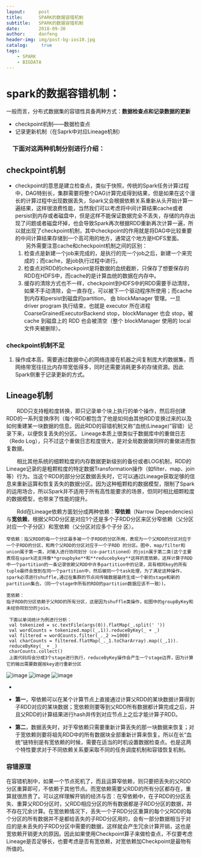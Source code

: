 ```yaml
---
layout:     post
title:      SPARK的数据容错机制
subtitle:   SPARK的数据容错机制
date:       2018-09-30
author:     danfeng
header-img: img/post-bg-ios10.jpg
catalog: 	 true
tags:
    - SPARK
    - BIGDATA
---       
```




# spark的数据容错机制：
一般而言，分布式数据集的容错性具备两种方式：**数据检查点和记录数据的更新**
- checkpoint机制——数据检查点
- 记录更新机制（在Saprk中对应Lineage机制）

###  &emsp;下面对这两种机制分别进行介绍：
## checkpoint机制
-  checkpoint的意思是建立检查点，类似于快照，传统的Spark任务计算过程中，DAG特别长，集群需要将整个DAG计算完成得到结果，但是如果在这个漫长的计算过程中出现数据丢失，Spark又会根据依赖关系重新从头开始计算一遍结果，这样很浪费性能，当然我们可以考虑将中间计算结果cache或者persist到内存或者磁盘中，但是这样不能保证数据完全不丢失，存储的内存出现了问题或者磁盘坏掉，也会导致Spark再次根据RDD重新再次计算一遍，所以就出现了checkpoint机制，其中checkpoint的作用就是将DAG中比较重要的中间计算结果存储到一个高可用的地方，通常这个地方是HDFS里面。
   <br>&emsp;&emsp;另外需要注意cache和checkpoint机制之间的区别：
    1. 检查点是新建一个job来完成的，是执行的完一个job之后，新建一个来完成的；而cache，是job执行过程中进行。 
    2. 检查点对RDD的checkpoint是将数据的血统截断，只保存了想要保存的RDD在HDFS中，而cache的是计算血统的数据在内存中。
    3. 缓存的清除方式也不一样，checkpoint到HDFS中的RDD需要手动清除，如果不手动清除，会一直存在，可以被下一个驱动程序所使用；而cache到内存和persist到磁盘的partition， 由 blockManager 管理。一旦 driver program 执行结束，也就是 executor 所在进程 CoarseGrainedExecutorBackend stop，blockManager 也会 stop，被 cache 到磁盘上的 RDD 也会被清空（整个 blockManager 使用的 local 文件夹被删除）。
 ###  checkpoint机制不足
1.   操作成本高，需要通过数据中心的网络连接在机器之间复制庞大的数据集，而网络带宽往往比内存带宽低得多，同时还需要消耗更多的存储资源。因此Spark侧重于记录更新的方式。


## Lineage机制
 &emsp;&emsp;RDD只支持粗粒度转换，即只记录单个块上执行的单个操作，然后将创建RDD的一系列变换序列（每个RDD都包含了他是如何由其他RDD变换过来的以及如何重建某一块数据的信息。因此RDD的容错机制又称“血统(Lineage)”容错）记录下来，以便恢复丢失的分区。 
Lineage本质上很类似于数据库中的重做日志（Redo Log），只不过这个重做日志粒度很大，是对全局数据做同样的重做进而恢复数据。

  &emsp;&emsp;相比其他系统的细颗粒度的内存数据更新级别的备份或者LOG机制，RDD的Lineage记录的是粗颗粒度的特定数据Transformation操作（如filter、map、join等）行为。当这个RDD的部分分区数据丢失时，它可以通过Lineage获取足够的信息来重新运算和恢复丢失的数据分区。因为这种粗颗粒的数据模型，限制了Spark的运用场合，所以Spark并不适用于所有高性能要求的场景，但同时相比细颗粒度的数据模型，也带来了性能的提升。
  
  &emsp;&emsp;Rdd在Lineage依赖方面划分成两种依赖：**窄依赖**（Narrow Dependencies)与**宽依赖**，根据父RDD分区是对应1个还是多个子RDD分区来区分窄依赖（父分区对应一个子分区）和宽依赖（父分区对应多个子分 
区）。
   
```
窄依赖：指父RDD的每一个分区最多被一个子RDD的分区所用，表现为一个父RDD的分区对应于一个子RDD的分区，和两个父RDD的分区对应于一个子RDD 的分区。图中，map/filter和union属于第一类，对输入进行协同划分（co-partitioned）的join属于第二类(这个主要表现在spark还支持像**groupbyke**和**reducebykey**这样的宽依赖，这样计算子RDD中一个partition的一条记录依赖父RDD中许多partition中的记录，具有相同key的所有tuple最终会放到在同一个partition中，然后被同一个task处理，为了满足这种操作，spark必须进行shuffle,通过在集群的节点间传输数据最终生成一个新的stage和新的partition集合。（同一个stage中所有的RDD的partition数据应该不一致）)。

宽依赖：
指子RDD的分区依赖于父RDD的所有分区，这是因为shuffle类操作，如图中的groupByKey和未经协同划分的join。

 下面以单词统计为例进行分析：
 val tokenized = sc.textFile(args(0)).flatMap(_.split(' '))
 val wordCounts = tokenized.map((_,1)).reduceByKey(_ + _)
 val filtered = wordCounts.filter(_._2 >=1000)
 val charCounts = filtered.flatMap(_._1.toCharArray).map((_,1)).
 reduceByKey(_ + _)
 charCounts.collect()
 上面代码将会分成3个stage进行执行，reduceByKey操作会产生一个stage边界，因为计算它的输出需要数据按key进行重新分区
```
![image](https://zdfccdanfeng.github.io/img/na.png)
![image](https://zdfccdanfeng.github.io/img/ii.png)
![image](https://zdfccdanfeng.github.io/img/ii1.png)

-    

 - **第一**，窄依赖可以在某个计算节点上直接通过计算父RDD的某块数据计算得到子RDD对应的某块数据；宽依赖则要等到父RDD所有数据都计算完成之后，并且父RDD的计算结果进行hash并传到对应节点上之后才能计算子RDD。 
- **第二**，数据丢失时，对于窄依赖只需要重新计算丢失的那一块数据来恢复；对于宽依赖则要将祖先RDD中的所有数据块全部重新计算来恢复。所以在长“血统”链特别是有宽依赖的时候，需要在适当的时机设置数据检查点。也是这两个特性要求对于不同依赖关系要采取不同的任务调度机制和容错恢复机制。
###  容错原理
 在容错机制中，如果一个节点死机了，而且运算窄依赖，则只要把丢失的父RDD分区重算即可，不依赖于其他节点。而宽依赖需要父RDD的所有分区都存在，重算就很昂贵了。可以这样理解开销的经济与否：在窄依赖中，在子RDD的分区丢失、重算父RDD分区时，父RDD相应分区的所有数据都是子RDD分区的数据，并不存在冗余计算。在宽依赖情况下，丢失一个子RDD分区重算的每个父RDD的每个分区的所有数据并不是都给丢失的子RDD分区用的，会有一部分数据相当于对应的是未丢失的子RDD分区中需要的数据，这样就会产生冗余计算开销，这也是宽依赖开销更大的原因。因此如果使用Checkpoint算子来做检查点，不仅要考虑Lineage是否足够长，也要考虑是否有宽依赖，对宽依赖加Checkpoint是最物有所值的。




  



 

    
